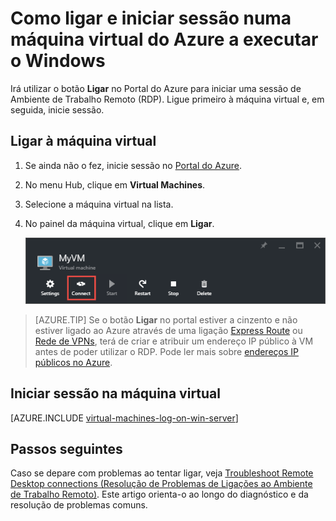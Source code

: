 <properties
    pageTitle="Ligar a uma VM do Windows Server | Microsoft Azure"
    description="Saiba como ligar e iniciar sessão numa VM do Windows utilizando o Portal do Azure e o modelo de implementação Resource Manager."
    services="virtual-machines-windows"
    documentationCenter=""
    authors="cynthn"
    manager="timlt"
    editor="tysonn"
    tags="azure-resource-manager"/>

<tags
    ms.service="virtual-machines-windows"
    ms.workload="infrastructure-services"
    ms.tgt_pltfrm="vm-windows"
    ms.devlang="na"
    ms.topic="get-started-article"
    ms.date="07/28/2016"
    ms.author="cynthn"/>


# Como ligar e iniciar sessão numa máquina virtual do Azure a executar o Windows 


Irá utilizar o botão **Ligar** no Portal do Azure para iniciar uma sessão de Ambiente de Trabalho Remoto (RDP). Ligue primeiro à máquina virtual e, em seguida, inicie sessão.

## Ligar à máquina virtual

1. Se ainda não o fez, inicie sessão no [Portal do Azure](https://portal.azure.com/).

2.  No menu Hub, clique em **Virtual Machines**.

3.  Selecione a máquina virtual na lista.

4. No painel da máquina virtual, clique em **Ligar**.

    ![Captura de ecrã do Portal do Azure que mostra como ligar à VM.](./media/virtual-machines-windows-connect-logon/connect.png)
    
 > [AZURE.TIP] Se o botão **Ligar** no portal estiver a cinzento e não estiver ligado ao Azure através de uma ligação [Express Route](../expressroute/expressroute-introduction.md) ou [Rede de VPNs](../vpn-gateway/vpn-gateway-howto-site-to-site-resource-manager-portal.md), terá de criar e atribuir um endereço IP público à VM antes de poder utilizar o RDP. Pode ler mais sobre [endereços IP públicos no Azure](../virtual-network/virtual-network-ip-addresses-overview-arm.md).

## Iniciar sessão na máquina virtual

[AZURE.INCLUDE [virtual-machines-log-on-win-server](../../includes/virtual-machines-log-on-win-server.md)]


## Passos seguintes

Caso se depare com problemas ao tentar ligar, veja [Troubleshoot Remote Desktop connections (Resolução de Problemas de Ligações ao Ambiente de Trabalho Remoto)](virtual-machines-windows-troubleshoot-rdp-connection.md). Este artigo orienta-o ao longo do diagnóstico e da resolução de problemas comuns.



<!--HONumber=Sep16_HO3-->


